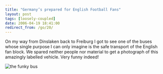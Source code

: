 ```yaml
---
title: "Germany’s prepared for English Football Fans"
layout: post
tags: [loosely-coupled]
date: 2006-04-19 18:41:00
redirect_from: /go/20/
---
```


On my way from Dinslaken back to Freiburg I got to see one of the buses whose single purpose I can only imagine is the safe transport of the English fan block. We spared neither people nor material to get a photograph of this amazingly labelled vehicle. Very funny indeed!

![the funky bus](/assets/bus.jpg "the funky bus")
